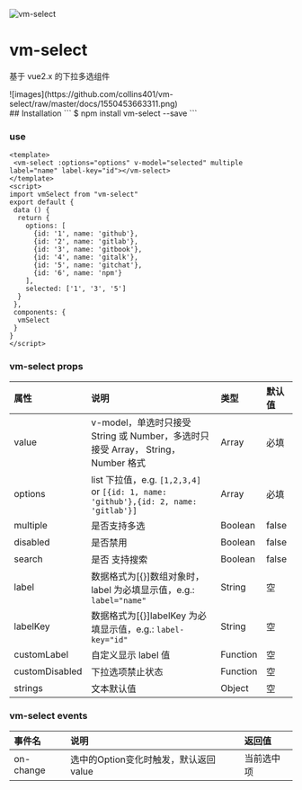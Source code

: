 ![vm-select](https://img.shields.io/npm/v/vm-select.svg?style=flat) 

# vm-select 
基于 vue2.x 的下拉多选组件

<div style="width: 325px;">![images](https://github.com/collins401/vm-select/raw/master/docs/1550453663311.png)</div>
## Installation
```
$ npm install vm-select --save
```

### use
```
<template>
 <vm-select :options="options" v-model="selected" multiple label="name" label-key="id"></vm-select>
</template>
<script>
import vmSelect from "vm-select"
export default {
 data () {
  return {
    options: [
      {id: '1', name: 'github'},
      {id: '2', name: 'gitlab'},
      {id: '3', name: 'gitbook'},
      {id: '4', name: 'gitalk'},
      {id: '5', name: 'gitchat'},
      {id: '6', name: 'npm'}
    ],
    selected: ['1', '3', '5']
  }
 },
 components: {
  vmSelect
 }
}
</script>
```
### vm-select props
|属性|说明|类型|默认值|
|:--|:--|:--|:--|
| value | v-model，单选时只接受 String 或 Number，多选时只接受 Array， String，Number 格式| Array | 必填 |
|options|	list 下拉值，e.g. `[1,2,3,4] `or `[{id: 1, name: 'github'},{id: 2, name: 'gitlab'}]`	|Array	|必填|
|multiple|	是否支持多选	|Boolean	|false|
|disabled|	是否禁用|	Boolean|	false
|search|	是否 支持搜索|	Boolean|	false
|label|	数据格式为[{}]数组对象时，label 为必填显示值，e.g.: `label="name"`|	String|	空
|labelKey|	数据格式为[{}]labelKey 为必填显示值，e.g.: `label-key="id"`|	String|	空
|customLabel|	自定义显示 label 值| Function|	空
|customDisabled| 下拉选项禁止状态| Function|	空
|strings|	文本默认值|	 Object|	空

### vm-select events
|事件名|说明|返回值|
|:--|:--|:--|
|on-change|选中的Option变化时触发，默认返回 value|当前选中项|
